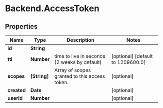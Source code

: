 # Backend.AccessToken

## Properties
Name | Type | Description | Notes
------------ | ------------- | ------------- | -------------
**id** | **String** |  | 
**ttl** | **Number** | time to live in seconds (2 weeks by default) | [optional] [default to 1209600.0]
**scopes** | **[String]** | Array of scopes granted to this access token. | [optional] 
**created** | **Date** |  | [optional] 
**userId** | **Number** |  | [optional] 


